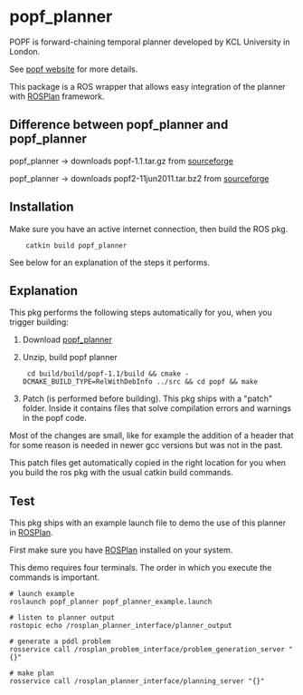 # popf_planner

POPF is forward-chaining temporal planner developed by KCL University in London.

See [popf website](https://nms.kcl.ac.uk/planning/software/popf.html) for more details.

This package is a ROS wrapper that allows easy integration of the planner with [ROSPlan](https://github.com/KCL-Planning/ROSPlan) framework.

## Difference between popf_planner and popf_planner

popf_planner -> downloads popf-1.1.tar.gz from [sourceforge](https://sourceforge.net/projects/tsgp/files/POPF/popf-1.1.tar.gz/download)

popf_planner -> downloads popf2-11jun2011.tar.bz2 from [sourceforge](https://sourceforge.net/projects/tsgp/files/POPF/popf-1.1.tar.gz/download)

## Installation

Make sure you have an active internet connection, then build the ROS pkg.

        catkin build popf_planner

See below for an explanation of the steps it performs.

## Explanation

This pkg performs the following steps automatically for you, when you trigger building:

1. Download [popf_planner](https://sourceforge.net/projects/tsgp/files/POPF/popf-1.1.tar.gz/download)

2. Unzip, build popf planner

        cd build/build/popf-1.1/build && cmake -DCMAKE_BUILD_TYPE=RelWithDebInfo ../src && cd popf && make

3. Patch (is performed before building). This pkg ships with a "patch" folder. Inside it contains files that solve compilation errors and warnings in the popf code.

Most of the changes are small, like for example the addition of a header that for some reason is needed in newer gcc versions but was not in the past.

This patch files get automatically copied in the right location for you when you build the ros pkg with the usual catkin build commands.

## Test

This pkg ships with an example launch file to demo the use of this planner in [ROSPlan](https://github.com/KCL-Planning/ROSPlan).

First make sure you have [ROSPlan](https://github.com/KCL-Planning/ROSPlan) installed on your system.

This demo requires four terminals. The order in which you execute the commands is important.

    # launch example
    roslaunch popf_planner popf_planner_example.launch

    # listen to planner output
    rostopic echo /rosplan_planner_interface/planner_output

    # generate a pddl problem
    rosservice call /rosplan_problem_interface/problem_generation_server "{}"

    # make plan
    rosservice call /rosplan_planner_interface/planning_server "{}"
